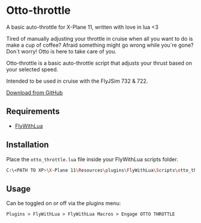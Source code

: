 # Otto-throttle
A basic auto-throttle for X-Plane 11, written with love in lua <3

Tired of manually adjusting your throttle in cruise when all you want to do is make a cup of coffee? Afraid something might go wrong while you´re gone? Don´t worry! Otto is here to take care of you.

Otto-throttle is a basic auto-throttle script that adjusts your thrust based on your selected speed.

Intended to be used in cruise with the FlyJSim 732 & 722.

[Download from GitHub](https://github.com/olejorga/otto-throttle/releases)

## Requirements
- [FlyWithLua](https://forums.x-plane.org/index.php?/files/file/38445-flywithlua-ng-next-generation-edition-for-x-plane-11-win-lin-mac/)

## Installation
Place the `otto_throttle.lua` file inside your FlyWithLua scripts folder.

```bash
C:\<PATH TO XP>\X-Plane 11\Resources\plugins\FlyWithLua\Scripts\otto_throttle.lua
```

## Usage
Can be toggled on or off via the plugins menu:

```
Plugins > FlyWithLua > FlyWithLua Macros > Engage OTTO THROTTLE
```

